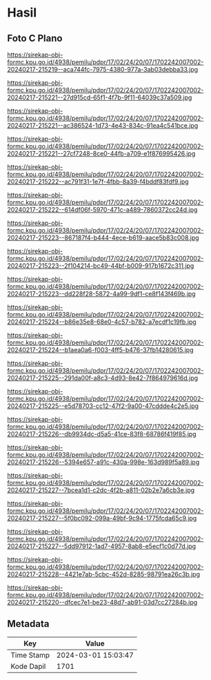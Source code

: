 # Hasil

## Foto C Plano

https://sirekap-obj-formc.kpu.go.id/4938/pemilu/pdpr/17/02/24/20/07/1702242007002-20240217-215219--aca744fc-7975-4380-977a-3ab03debba33.jpg

https://sirekap-obj-formc.kpu.go.id/4938/pemilu/pdpr/17/02/24/20/07/1702242007002-20240217-215221--27d915cd-65f1-4f7b-9f11-64039c37a509.jpg

https://sirekap-obj-formc.kpu.go.id/4938/pemilu/pdpr/17/02/24/20/07/1702242007002-20240217-215221--ac386524-1d73-4e43-834c-91ea4c541bce.jpg

https://sirekap-obj-formc.kpu.go.id/4938/pemilu/pdpr/17/02/24/20/07/1702242007002-20240217-215221--27cf7248-8ce0-44fb-a709-e1f876995426.jpg

https://sirekap-obj-formc.kpu.go.id/4938/pemilu/pdpr/17/02/24/20/07/1702242007002-20240217-215222--ac791f31-1e7f-4fbb-8a39-f4bddf83fdf9.jpg

https://sirekap-obj-formc.kpu.go.id/4938/pemilu/pdpr/17/02/24/20/07/1702242007002-20240217-215222--614df06f-5970-471c-a489-7860372cc24d.jpg

https://sirekap-obj-formc.kpu.go.id/4938/pemilu/pdpr/17/02/24/20/07/1702242007002-20240217-215223--867187f4-b444-4ece-b619-aace5b83c008.jpg

https://sirekap-obj-formc.kpu.go.id/4938/pemilu/pdpr/17/02/24/20/07/1702242007002-20240217-215223--2f104214-bc49-44bf-b009-917b1672c311.jpg

https://sirekap-obj-formc.kpu.go.id/4938/pemilu/pdpr/17/02/24/20/07/1702242007002-20240217-215223--dd228f28-5872-4a99-9df1-ce8f143f469b.jpg

https://sirekap-obj-formc.kpu.go.id/4938/pemilu/pdpr/17/02/24/20/07/1702242007002-20240217-215224--b86e35e8-68e0-4c57-b782-a7ecdf1c19fb.jpg

https://sirekap-obj-formc.kpu.go.id/4938/pemilu/pdpr/17/02/24/20/07/1702242007002-20240217-215224--b1aea0a6-f003-4ff5-b476-37fb14280615.jpg

https://sirekap-obj-formc.kpu.go.id/4938/pemilu/pdpr/17/02/24/20/07/1702242007002-20240217-215225--291da00f-a8c3-4d93-8e42-7f864979616d.jpg

https://sirekap-obj-formc.kpu.go.id/4938/pemilu/pdpr/17/02/24/20/07/1702242007002-20240217-215225--e5d78703-cc12-47f2-9a00-47cddde4c2e5.jpg

https://sirekap-obj-formc.kpu.go.id/4938/pemilu/pdpr/17/02/24/20/07/1702242007002-20240217-215226--db9934dc-d5a5-41ce-83f8-68786f419f85.jpg

https://sirekap-obj-formc.kpu.go.id/4938/pemilu/pdpr/17/02/24/20/07/1702242007002-20240217-215226--5394e657-a91c-430a-998e-163d989f5a89.jpg

https://sirekap-obj-formc.kpu.go.id/4938/pemilu/pdpr/17/02/24/20/07/1702242007002-20240217-215227--7bcea1d1-c2dc-4f2b-a811-02b2e7a6cb3e.jpg

https://sirekap-obj-formc.kpu.go.id/4938/pemilu/pdpr/17/02/24/20/07/1702242007002-20240217-215227--5f0bc092-099a-49bf-9c94-1775fcda65c9.jpg

https://sirekap-obj-formc.kpu.go.id/4938/pemilu/pdpr/17/02/24/20/07/1702242007002-20240217-215227--5dd97912-1ad7-4957-8ab8-e5ecf1c0d77d.jpg

https://sirekap-obj-formc.kpu.go.id/4938/pemilu/pdpr/17/02/24/20/07/1702242007002-20240217-215228--4421e7ab-5cbc-452d-8285-98791ea26c3b.jpg

https://sirekap-obj-formc.kpu.go.id/4938/pemilu/pdpr/17/02/24/20/07/1702242007002-20240217-215220--dfcec7e1-be23-48d7-ab91-03d7cc27284b.jpg


## Metadata

| Key        | Value               |
| ---------- | ------------------- |
| Time Stamp | 2024-03-01 15:03:47 |
| Kode Dapil | 1701                |



